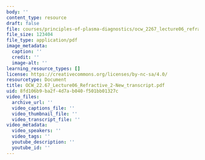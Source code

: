 ```yaml
---
body: ''
content_type: resource
draft: false
file: courses/principles-of-plasma-diagnostics/ocw_2267_lecture06_refractive_2-new_transcript.pdf
file_size: 123404
file_type: application/pdf
image_metadata:
  caption: ''
  credit: ''
  image-alt: ''
learning_resource_types: []
license: https://creativecommons.org/licenses/by-nc-sa/4.0/
resourcetype: Document
title: OCW_22.67_Lecture06_Refractive_2-New_transcript.pdf
uid: 8fd106b9-ba2f-4d7a-b040-f501bb01327c
video_files:
  archive_url: ''
  video_captions_file: ''
  video_thumbnail_file: ''
  video_transcript_file: ''
video_metadata:
  video_speakers: ''
  video_tags: ''
  youtube_description: ''
  youtube_id: ''
---
```


